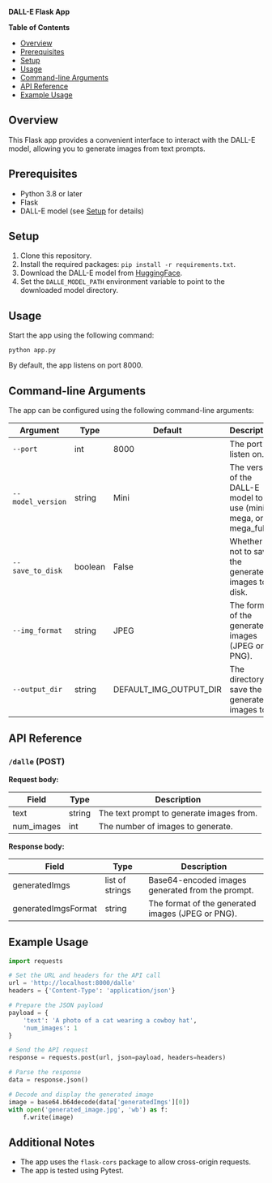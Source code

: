 **DALL-E Flask App**

**Table of Contents**

* [Overview](#overview)
* [Prerequisites](#prerequisites)
* [Setup](#setup)
* [Usage](#usage)
* [Command-line Arguments](#command-line-arguments)
* [API Reference](#api-reference)
* [Example Usage](#example-usage)

## Overview

This Flask app provides a convenient interface to interact with the DALL-E model, allowing you to generate images from text prompts.

## Prerequisites

- Python 3.8 or later
- Flask
- DALL-E model (see [Setup](#setup) for details)

## Setup

1. Clone this repository.
2. Install the required packages: `pip install -r requirements.txt`.
3. Download the DALL-E model from [HuggingFace](https://huggingface.co/models/dalle-mini).
4. Set the `DALLE_MODEL_PATH` environment variable to point to the downloaded model directory.

## Usage

Start the app using the following command:

```
python app.py
```

By default, the app listens on port 8000.

## Command-line Arguments

The app can be configured using the following command-line arguments:

| Argument | Type | Default | Description |
|---|---|---|---|
| `--port` | int | 8000 | The port to listen on. |
| `--model_version` | string | Mini | The version of the DALL-E model to use (mini, mega, or mega_full). |
| `--save_to_disk` | boolean | False | Whether or not to save the generated images to disk. |
| `--img_format` | string | JPEG | The format of the generated images (JPEG or PNG). |
| `--output_dir` | string | DEFAULT_IMG_OUTPUT_DIR | The directory to save the generated images to. |

## API Reference

### `/dalle` (POST)

**Request body:**

| Field | Type | Description |
|---|---|---|
| text | string | The text prompt to generate images from. |
| num_images | int | The number of images to generate. |

**Response body:**

| Field | Type | Description |
|---|---|---|
| generatedImgs | list of strings | Base64-encoded images generated from the prompt. |
| generatedImgsFormat | string | The format of the generated images (JPEG or PNG). |

## Example Usage

```python
import requests

# Set the URL and headers for the API call
url = 'http://localhost:8000/dalle'
headers = {'Content-Type': 'application/json'}

# Prepare the JSON payload
payload = {
    'text': 'A photo of a cat wearing a cowboy hat',
    'num_images': 1
}

# Send the API request
response = requests.post(url, json=payload, headers=headers)

# Parse the response
data = response.json()

# Decode and display the generated image
image = base64.b64decode(data['generatedImgs'][0])
with open('generated_image.jpg', 'wb') as f:
    f.write(image)
```

## Additional Notes

- The app uses the `flask-cors` package to allow cross-origin requests.
- The app is tested using Pytest.